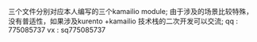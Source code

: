 三个文件分别对应本人编写的三个kamailio module;
由于涉及的场景比较特殊，没有普适性，如果涉及kurento +kamailio 技术栈的二次开发可以交流;
qq :  775085737
vx :  sq775085737
